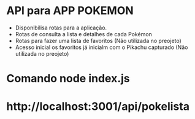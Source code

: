 # API para APP POKEMON

- Disponibilisa rotas para a aplicação.
- Rotas de consulta a lista e detalhes de cada Pokémon
- Rotas para fazer uma lista de favoritos (Não utilizada no preojeto)
- Acesso inicial os favoritos já inicialm com o Pikachu capturado (Não utilizada no preojeto)

# Comando node index.js
# http://localhost:3001/api/pokelista
